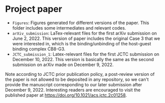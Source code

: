 Project paper
=============
- `Figures`: Figures generated for different versions of the paper. This folder includes some intermediates and relevant codes.
- `arXiv_submission`: LaTex-relevant files for the first arXiv submission on June 2, 2022. This version of paper includes the original Case 3 that we were interested in, which is the binding/unbinding of the host-guest binding complex CB8-G3.
- `JCTC_submission_1`: Latex-relevant files for the first JCTC submission on December 10, 2022. This version is basically the same as the second submission on arXiv made on December 9, 2022. 

Note according to JCTC prior publication policy, a post-review version of the paper is not allowed to be deposited in any repository, so we can't provide the manuscript corresponding to our later submission after December 9, 2022. Interesting readers are encouraged to visit the published paper at https://doi.org/10.1021/acs.jctc.2c01258.
